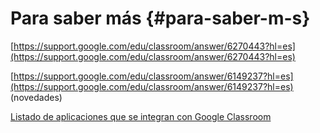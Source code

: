 # Para saber más {#para-saber-m-s}

[https://support.google.com/edu/classroom/answer/6270443?hl=es](https://support.google.com/edu/classroom/answer/6270443?hl=es)

[https://support.google.com/edu/classroom/answer/6149237?hl=es](https://support.google.com/edu/classroom/answer/6149237?hl=es) (novedades)

[Listado de aplicaciones que se integran con Google Classroom](http://google-apps-hezkuntzan.koldomitxelena.net/berriak/googleclassroomaplicaciones)